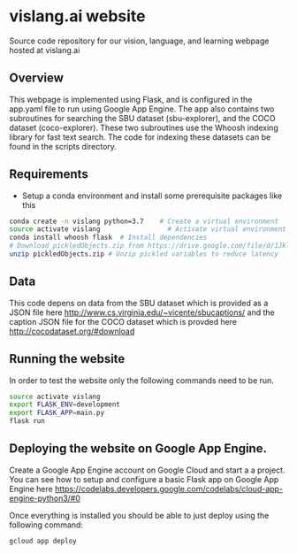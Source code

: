 # vislang.ai website
Source code repository for our vision, language, and learning webpage hosted at vislang.ai


## Overview
This webpage is implemented using Flask, and is configured in the app.yaml file to run using Google App Engine.
The app also contains two subroutines for searching the SBU dataset (sbu-explorer), and the COCO dataset (coco-explorer).
These two subroutines use the Whoosh indexing library for fast text search. The code for indexing these datasets can be
found in the scripts directory.

## Requirements
- Setup a conda environment and install some prerequisite packages like this
```bash
conda create -n vislang python=3.7    # Create a virtual environment
source activate vislang         	    # Activate virtual environment
conda install whoosh flask  # Install dependencies
# Download pickledObjects.zip from https://drive.google.com/file/d/1JklZyNSSON5sndl8SufbSA_kpjr7DIsF/view?usp=sharing and put in folder
unzip pickledObjects.zip # Unzip pickled variables to reduce latency

```


## Data 
This code depens on data from the SBU dataset which is provided as a JSON file here http://www.cs.virginia.edu/~vicente/sbucaptions/ 
and the caption JSON file for the COCO dataset which is provded here http://cocodataset.org/#download

## Running the website
In order to test the website only the following commands need to be run.
```bash
source activate vislang
export FLASK_ENV=development
export FLASK_APP=main.py
flask run
```

## Deploying the website on Google App Engine.
Create a Google App Engine account on Google Cloud and start a a project. You can see how to setup and configure a basic Flask app on Google App Engine here https://codelabs.developers.google.com/codelabs/cloud-app-engine-python3/#0

Once everything is installed you should be able to just deploy using the following command:

```bash
gcloud app deploy
```
